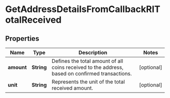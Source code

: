 

# GetAddressDetailsFromCallbackRITotalReceived


## Properties

| Name | Type | Description | Notes |
|------------ | ------------- | ------------- | -------------|
|**amount** | **String** | Defines the total amount of all coins received to the address, based on confirmed transactions. |  [optional] |
|**unit** | **String** | Represents the unit of the total received amount. |  [optional] |



